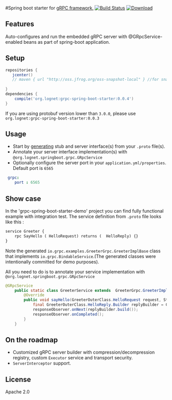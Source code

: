 #Spring boot starter for [gRPC framework.](http://www.grpc.io/)
[![Build Status](https://travis-ci.org/LogNet/grpc-spring-boot-starter.svg?branch=master)](https://travis-ci.org/LogNet/grpc-spring-boot-starter)
[ ![Download](https://api.bintray.com/packages/lognet/maven/grpc-spring-boot-starter/images/download.svg) ](https://bintray.com/lognet/maven/grpc-spring-boot-starter/_latestVersion)
## Features

Auto-configures and run the embedded gRPC server with @GRpcService-enabled beans as part of spring-boot application.

## Setup

```gradle
repositories {  
   jcenter()  
   // maven { url "http://oss.jfrog.org/oss-snapshot-local" } //for snashot builds
   
}
dependencies {
    compile('org.lognet:grpc-spring-boot-starter:0.0.4')
}
```
If you are using protobuf version lower than `3.0.0`, please use `org.lognet:grpc-spring-boot-starter:0.0.3` 


## Usage
* Start by [generating](https://github.com/google/protobuf-gradle-plugin) stub and server interface(s) from your `.proto` file(s).
* Annotate your server interface implementation(s) with `@org.lognet.springboot.grpc.GRpcService`
* Optionally configure the server port in your `application.yml/properties`. Default port is `6565`

```yaml
 grpc:
    port : 6565
```
## Show case
In the 'grpc-spring-boot-starter-demo' project you can find fully functional example with integration test.
The service definition from `.proto` file looks like this :
```proto
service Greeter {
    rpc SayHello ( HelloRequest) returns (  HelloReply) {}
}
```
Note the generated `io.grpc.examples.GreeterGrpc.GreeterImplBase` class that implements `io.grpc.BindableService`.(The generated classes were intentionally  committed for demo purposes).

All you need to do is to annotate your service implementation with `@org.lognet.springboot.grpc.GRpcService`

```java
@GRpcService
    public static class GreeterService extends  GreeterGrpc.GreeterImplBase{
        @Override
        public void sayHello(GreeterOuterClass.HelloRequest request, StreamObserver<GreeterOuterClass.HelloReply> responseObserver) {
            final GreeterOuterClass.HelloReply.Builder replyBuilder = GreeterOuterClass.HelloReply.newBuilder().setMessage("Hello " + request.getName());
            responseObserver.onNext(replyBuilder.build());
            responseObserver.onCompleted();
        }
    }
```

## On the roadmap
* Customized gRPC server builder with compression/decompression registry, custom `Executor` service   and transport security.
* `ServerInterceptor` support.


## License
Apache 2.0

